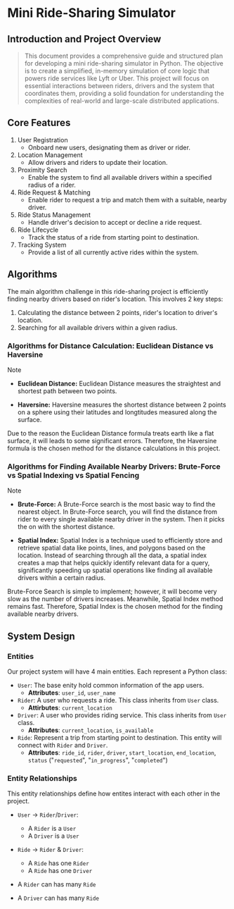 # Mini Ride-Sharing Simulator

## Introduction and Project Overview
> This document provides a comprehensive guide and structured plan for developing a mini ride-sharing simulator in Python. The objective is to create a simplified, in-memory simulation of core logic that powers ride services like Lyft or Uber. This project will focus on essential interactions between riders, drivers and the system that coordinates them, providing a solid foundation for understanding the complexities of real-world and large-scale distributed applications.

## Core Features
1. User Registration
   - Onboard new users, designating them as driver or rider.
2. Location Management
   - Allow drivers and riders to update their location.
3. Proximity Search
   - Enable the system to find all available drivers within a specified radius of a rider.
4. Ride Request & Matching
   - Enable rider to request a trip and match them with a suitable, nearby driver.
5. Ride Status Management
   - Handle driver's decision to accept or decline a ride request.
6. Ride Lifecycle
   - Track the status of a ride from starting point to destination.
7. Tracking System
   - Provide a list of all currently active rides within the system.


## Algorithms
The main algorithm challenge in this ride-sharing project is efficiently finding nearby drivers based on rider's location. This involves 2 key steps:
1. Calculating the distance between 2 points, rider's location to driver's location.
2. Searching for all available drivers within a given radius.

### Algorithms for Distance Calculation: Euclidean Distance vs Haversine
> [!NOTE]
> - **Euclidean Distance:** Euclidean Distance measures the straightest and shortest path between two points.
> 
> - **Haversine:** Haversine measures the shortest distance between 2 points on a sphere using their latitudes and longtitudes measured along the surface.

Due to the reason the Euclidean Distance formula treats earth like a flat surface, it will leads to some significant errors. Therefore, the Haversine formula is the chosen method for the distance calculations in this project.

### Algorithms for Finding Available Nearby Drivers: Brute-Force vs Spatial Indexing vs Spatial Fencing 
> [!NOTE]
> - **Brute-Force:** A Brute-Force search is the most basic way to find the nearest object. In Brute-Force search, you will find the distance from rider to every single available nearby driver in the system. Then it picks the on with the shortest distance.
> 
> - **Spatial Index:** Spatial Index is a technique used to efficiently store and retrieve spatial data like points, lines, and polygons based on the location. Instead of searching through all the data, a spatial index creates a map that helps quickly identify relevant data for a query, significantly speeding up spatial operations like finding all available drivers within a certain radius.

Brute-Force Search is simple to implement; however, it will become very slow as the number of drivers increases. Meanwhile, Spatial Index method remains fast. Therefore, Spatial Index is the chosen method for the finding available nearby drivers. 


## System Design

### Entities
Our project system will have 4 main entities. Each represent a Python class:
- `User`: The base enity hold common information of the app users.
   - **Attributes**: `user_id`, `user_name`
- `Rider`: A user who requests a ride. This class inherits from `User` class.
   - **Attirbutes**: `current_location`
- `Driver`: A user who provides riding service. This class inherits from `User` class.
   - **Attributes**: `current_location`, `is_available`
- `Ride`: Represent a trip from starting point to destination. This entity will connect with `Rider` and `Driver`.
   - **Attributes**: `ride_id`, `rider`, `driver`, `start_location`, `end_location`, `status` ("`requested`", "`in_progress`", "`completed`")

### Entity Relationships
This entity relationships define how entites interact with each other in the project.
- `User` -> `Rider`/`Driver`:
   - A `Rider` is a `User`
   - A `Driver` is a `User`

- `Ride` -> `Rider` & `Driver`:
   - A `Ride` has one `Rider`
   - A `Ride` has one `Driver`

- A `Rider` can has many `Ride`
- A `Driver` can has many `Ride` 
